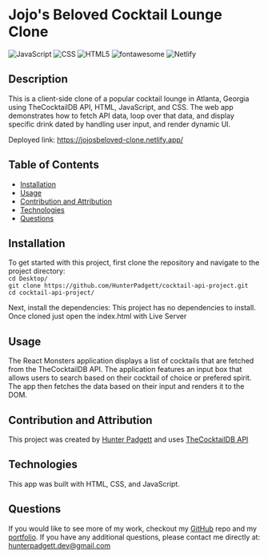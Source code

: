 # Jojo's Beloved Cocktail Lounge Clone

![JavaScript](https://img.shields.io/badge/javascript-%23323330.svg?style=for-the-badge&logo=javascript&logoColor=%23F7DF1E) ![CSS](https://img.shields.io/badge/css3-%231572B6.svg?&style=for-the-badge&logo=css3&logoColor=white) ![HTML5](https://img.shields.io/badge/html5-%23E34F26.svg?style=for-the-badge&logo=html5&logoColor=white) ![fontawesome](https://img.shields.io/badge/font%20awesome-%23339AF0.svg?&style=for-the-badge&logo=font%20awesome&logoColor=white) ![Netlify](https://img.shields.io/badge/netlify-%23000000.svg?style=for-the-badge&logo=netlify&logoColor=#00C7B7)

## Description

This is a client-side clone of a popular cocktail lounge in Atlanta, Georgia using TheCocktailDB API, HTML, JavaScript, and CSS. The web app demonstrates how to fetch API data, loop over that data, and display specific drink dated by handling user input, and render dynamic UI.

Deployed link: https://jojosbeloved-clone.netlify.app/

## Table of Contents

- [Installation](#installation)
- [Usage](#usage)
- [Contribution and Attribution](#contribution-and-attribution)
- [Technologies](#technologies)
- [Questions](#questions)

## Installation

To get started with this project, first clone the repository and navigate to the project directory: <br/>
`cd Desktop/` <br/>
`git clone https://github.com/HunterPadgett/cocktail-api-project.git` <br/>
`cd cocktail-api-project/`

Next, install the dependencies:
This project has no dependencies to install. Once cloned just open the index.html with Live Server

## Usage

The React Monsters application displays a list of cocktails that are fetched from the TheCocktailDB API. The application features an input box that allows users to search based on their cocktail of choice or prefered spirit. The app then fetches the data based on their input and renders it to the DOM.

## Contribution and Attribution

This project was created by [Hunter Padgett](https://hunterpadgett.netlify.app/) and uses [TheCocktailDB API](https://www.thecocktaildb.com/)

## Technologies

This app was built with HTML, CSS, and JavaScript.

## Questions

If you would like to see more of my work, checkout my [GitHub](https://github.com/HunterPadgett) repo and my [portfolio](https://hunterpadgett.netlify.app/). If you have any additional questions, please contact me directly at: hunterpadgett.dev@gmail.com

